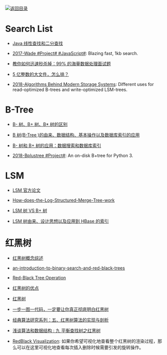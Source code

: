 [![返回目录](https://user-images.githubusercontent.com/5803001/38079637-ff0abcf0-3371-11e8-9b76-ad651620afc7.jpg)](https://github.com/wxyyxc1992/Awesome-Lists)

# Search List

* [Java 线性查找和二分查找](http://blog.163.com/magicc_love/blog/static/185853662201471941758112/)

* [2017-Wade #Project# #JavaScript#](https://github.com/KingPixil/wade): Blazing fast, 1kb search.

- [教你如何迅速秒杀掉：99% 的海量数据处理面试题](http://blog.csdn.net/v_july_v/article/details/7382693)

- [5 亿整数的大文件，怎么排？](http://www.tuicool.com/articles/ui2Qjyz)

- [2018-Algorithms Behind Modern Storage Systems](https://queue.acm.org/detail.cfm?id=3220266): Different uses for read-optimized B-trees and write-optimized LSM-trees.

# B-Tree

* [B- 树、B+ 树、B\* 树的区别](http://blog.csdn.net/dazhong159/article/details/7963846/)

* [B 树(B-Tree )的由来、数据结构、基本操作以及数据库索引的应用](http://www.cnblogs.com/yanghuahui/p/3483047.html)

* [B- 树和 B+ 树的应用：数据搜索和数据库索引 ](http://blog.csdn.net/hguisu/article/details/7786014)

- [2018-Bplustree #Project#](https://github.com/NicolasLM/bplustree): An on-disk B+tree for Python 3.

# LSM

* [LSM 官方论文](https://drive.wps.cn/view/l/ace64c0b315a47ec898c97b7c06a255e)

* [How-does-the-Log-Structured-Merge-Tree-work](https://www.quora.com/How-does-the-Log-Structured-Merge-Tree-work)

* [LSM 树 VS B+ 树](http://blog.csdn.net/dbanote/article/details/8897599)

- [LSM 树由来、设计思想以及应用到 HBase 的索引](http://www.cnblogs.com/yanghuahui/p/3483754.html)

# 红黑树

* [红黑树概念综述](https://www.cs.auckland.ac.nz/software/AlgAnim/red_black.html)

* [an-introduction-to-binary-search-and-red-black-trees](https://www.topcoder.com/community/data-science/data-science-tutorials/an-introduction-to-binary-search-and-red-black-trees/)

* [Red-Black Tree Operation](https://www.cs.auckland.ac.nz/software/AlgAnim/red_black_op.html)

* [红黑树的优点](http://blog.csdn.net/yxc135/article/details/7939671)

* [红黑树](http://blog.csdn.net/eric491179912/article/details/6179908)

* [ 一步一图一代码，一定要让你真正彻底明白红黑树 ](http://blog.csdn.net/chenhuajie123/article/details/11951777)

* [经典算法研究系列：五、红黑树算法的实现与剖析 ](http://blog.csdn.net/v_JULY_v/article/details/6109153)

* [浅谈算法和数据结构 : 九 平衡查找树之红黑树](http://www.cnblogs.com/yangecnu/p/Introduce-Red-Black-Tree.html)

- [RedBlack Visualization](https://www.cs.usfca.edu/~galles/visualization/RedBlack.html): 如果你希望可视化地查看整个红黑树的渲染过程，那么可以在这里可视化地查看每次插入删除时候需要引发的旋转操作。
